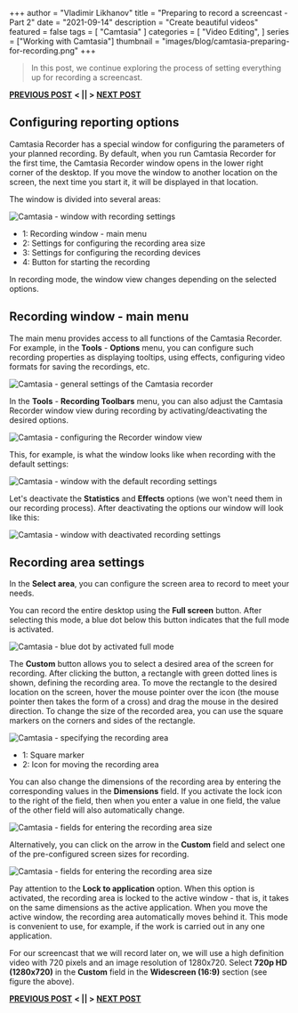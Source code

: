 +++
author = "Vladimir Likhanov"
title = "Preparing to record a screencast - Part 2"
date = "2021-09-14"
description = "Create beautiful videos"
featured = false
tags = [
    "Camtasia"
]
categories = [
    "Video Editing",
]
series = ["Working with Camtasia"]
thumbnail = "images/blog/camtasia-preparing-for-recording.png"
+++

> In this post, we continue exploring the process of setting everything up for recording a
screencast.

[**PREVIOUS POST**](/post/camtasia-preparing-for-recording-1/) **< || >** [**NEXT POST**](/post/camtasia-preparing-for-recording-3/)

## Configuring reporting options

Camtasia Recorder has a special window for configuring the parameters of your planned recording.
By default, when you run Camtasia Recorder for the first time, the Camtasia Recorder window opens
in the lower right corner of the desktop. If you move the window to another location on the screen,
the next time you start it, it will be displayed in that location.

The window is divided into several areas:

![Camtasia - window with recording settings](/images/blog/camtasia-window-with-recording-settings.png)

* 1: Recording window - main menu
* 2: Settings for configuring the recording area size
* 3: Settings for configuring the recording devices
* 4: Button for starting the recording

In recording mode, the window view changes depending on the selected options.

## Recording window - main menu

The main menu provides access to all functions of the Camtasia Recorder. For example, in the **Tools** - **Options**
menu, you can configure such recording properties as displaying tooltips, using effects, configuring video formats
for saving the recordings, etc.

![Camtasia - general settings of the Camtasia recorder](/images/blog/camtasia-recorder-general-settings.png)

In the **Tools** - **Recording Toolbars** menu, you can also adjust the Camtasia Recorder window view during recording
by activating/deactivating the desired options.

![Camtasia - configuring the Recorder window view](/images/blog/camtasia-configuring-recording-window-view.png)

This, for example, is what the window looks like when recording with the default settings:

![Camtasia - window with the default recording settings](/images/blog/camtasia-default-recording-options.png)

Let's deactivate the **Statistics** and **Effects** options (we won't need them in our recording process). After
deactivating the options our window will look like this:

![Camtasia - window with deactivated recording settings](/images/blog/camtasia-recording-window-with-deactivated-options.png)

## Recording area settings

In the **Select area**, you can configure the screen area to record to meet your needs.

You can record the entire desktop using the **Full screen** button. After selecting this mode, a blue dot below this button
indicates that the full mode is activated.

![Camtasia - blue dot by activated full mode](/images/blog/camtasia-blue-dot-when-full-mode-active.png)

The **Custom** button allows you to select a desired area of the screen for recording. After clicking the button, a rectangle with green dotted lines is shown, defining the recording area. To move the rectangle to the desired location on the screen, hover the mouse pointer over the icon (the mouse pointer then takes the form of a cross) and drag the mouse in the desired direction. To change the size of the recorded area, you can use the square markers on the corners and sides of the rectangle.

![Camtasia - specifying the recording area](/images/blog/camtasia-recording-area.png)

* 1: Square marker
* 2: Icon for moving the recording area

You can also change the dimensions of the recording area by entering the corresponding values in the **Dimensions** field.
If you activate the lock icon to the right of the field, then when you enter a value in one field, the value of the other
field will also automatically change.

![Camtasia - fields for entering the recording area size](/images/blog/camtasia-fields-for-entering-recording-area-size.png)

Alternatively, you can click on the arrow in the **Custom** field and select one of the pre-configured screen sizes for recording.

![Camtasia - fields for entering the recording area size](/images/blog/camtasia-selecting-preconfigured-screen-size.png)

Pay attention to the **Lock to application** option. When this option is activated, the recording area is locked to the
active window - that is, it takes on the same dimensions as the active application. When you move the active window, the
recording area automatically moves behind it. This mode is convenient to use, for example, if the work is carried out in
any one application.

For our screencast that we will record later on, we will use a high definition video with 720 pixels and an image resolution
of 1280x720. Select **720p HD (1280x720)** in the **Custom** field in the **Widescreen (16:9)** section (see figure the above).

[**PREVIOUS POST**](/post/camtasia-preparing-for-recording-1/) **< || >** [**NEXT POST**](/post/camtasia-preparing-for-recording-3/)